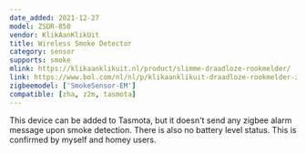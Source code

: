 ```yaml
---
date_added: 2021-12-27
model: ZSDR-850
vendor: KlikAanKlikUit
title: Wireless Smoke Detector
category: sensor
supports: smoke
mlink: https://klikaanklikuit.nl/product/slimme-draadloze-rookmelder/
link: https://www.bol.com/nl/nl/p/klikaanklikuit-draadloze-rookmelder-zsdr-850/9200000090862688/
zigbeemodel: ['SmokeSensor-EM']
compatible: [zha, z2m, tasmota]
---
```

This device can be added to Tasmota, but it doesn't send any zigbee alarm message upon smoke detection. There is also no battery level status. This is confirmed by myself and homey users.

